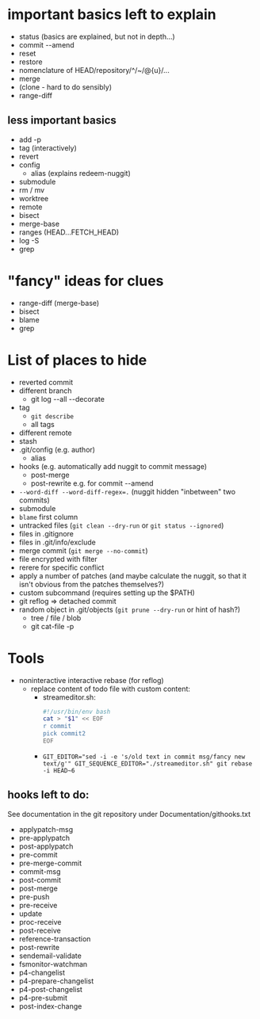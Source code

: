 # important basics left to explain

- status (basics are explained, but not in depth...)
- commit --amend
- reset
- restore
- nomenclature of HEAD/repository/^/~/@{u}/...
- merge
- (clone - hard to do sensibly)
- range-diff

## less important basics

- add -p
- tag (interactively)
- revert
- config
    - alias (explains redeem-nuggit)
- submodule
- rm / mv
- worktree
- remote
- bisect
- merge-base
- ranges (HEAD...FETCH_HEAD)
- log -S
- grep

# "fancy" ideas for clues

- range-diff (merge-base)
- bisect
- blame
- grep

# List of places to hide

- reverted commit
- different branch
    - git log --all --decorate
- tag
    - `git describe`
    - all tags
- different remote
- stash
- .git/config (e.g. author)
    - alias
- hooks (e.g. automatically add nuggit to commit message)
    - post-merge
    - post-rewrite e.g. for commit --amend
- `--word-diff --word-diff-regex=.` (nuggit hidden "inbetween" two commits)
- submodule
- `blame` first column
- untracked files (`git clean --dry-run` or `git status --ignored`)
- files in .gitignore
- files in .git/info/exclude
- merge commit (`git merge --no-commit`)
- file encrypted with filter
- rerere for specific conflict
- apply a number of patches (and maybe calculate the nuggit, so that it isn't obvious from the patches themselves?)
- custom subcommand (requires setting up the $PATH)
- git reflog => detached commit
- random object in .git/objects (`git prune --dry-run` or hint of hash?)
    - tree / file / blob
    - git cat-file -p <hash>


# Tools

- noninteractive interactive rebase (for reflog)
    - replace content of todo file with custom content:
        - streameditor.sh:
            ```sh
            #!/usr/bin/env bash
            cat > "$1" << EOF
            r commit
            pick commit2
            EOF
            ```
        - `GIT_EDITOR="sed -i -e 's/old text in commit msg/fancy new text/g'" GIT_SEQUENCE_EDITOR="./streameditor.sh" git rebase -i HEAD~6`



## hooks left to do:

See documentation in the git repository under Documentation/githooks.txt

- applypatch-msg
- pre-applypatch
- post-applypatch
- pre-commit
- pre-merge-commit
- commit-msg
- post-commit
- post-merge
- pre-push
- pre-receive
- update
- proc-receive
- post-receive
- reference-transaction
- post-rewrite
- sendemail-validate
- fsmonitor-watchman
- p4-changelist
- p4-prepare-changelist
- p4-post-changelist
- p4-pre-submit
- post-index-change
